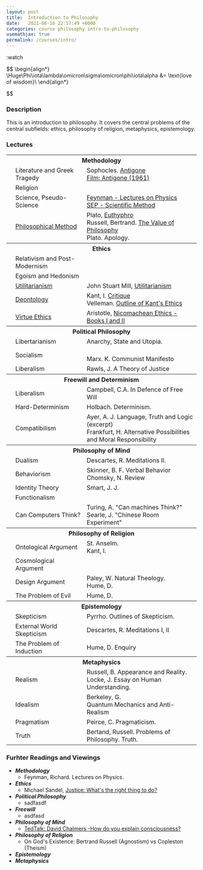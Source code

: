 ```yaml
---
layout: post
title:  Introduction to Philosophy
date:   2021-06-16 22:57:49 +0000
categories: course philosophy intro-to-philosophy
usemathjax: true
permalink: /courses/intro/
---
```


<!--### Title  -->:watch

$$ 
\begin{align*}
\Huge\Phi\iota\lambda\omicron\sigma\omicron\phi\iota\alpha &= \text{love of wisdom}\\
\end{align*}

$$

### Description

This is an introduction to philosophy. It covers the central problems of the central subfields: ethics, philosophy of religion, metaphysics, epistemology.

### Lectures

<table>
  <tbody>
    <!-- Methodology -->
    <tr><th colspan="4">Methodology</th></tr>
    <tr><td></td><td>Literature and Greek Tragedy</td><td>Sophocles. <a href="{{ site.baseurl }}/assets/courses/intro/readings/sophocles-antigone.pdf">Antigone</a><br><a href="https://www.imdb.com/title/tt0055375/">Film: Antigone (1961)</a><br></td></tr>
    <tr><td></td><td>Religion</td><td></td></tr>
    <tr><td></td><td>Science, Pseudo-Science</td><td><a href="ihttps://www.youtube.com/watch?v=EYPapE-3FRw">Feynman - Lectures on Physics</a><br><a href="https://plato.stanford.edu/entries/scientific-method/">SEP - Scientific Method</a></td></tr>
    <tr><td></td><td><a href="{{ site.baseurl }}/assets/courses/intro/lectures/3-method.pdf">Philosophical Method</a></td><td>Plato, <a href="{{ site.baseurl }}/assets/courses/intro/readings/plato-euthyphro.pdf">Euthyphro</a><br>Russell, Bertrand. <a href="{{ site.baseurl }}/assets/courses/intro/readings/russell-value-of-philosophy.pdf">The Value of Philosophy</a><br>Plato. Apology.</td></tr>
    <!-- Ethics -->
    <tr><th colspan="3">Ethics</th></tr>
    <tr><td></td><td>Relativism and Post-Modernism</td><td></td></tr>
    <tr><td></td><td>Egoism and Hedonism</td><td></td></tr>
    <tr><td></td><td><a href="{{ site.baseurl }}/assets/courses/intro/lectures/4-utilitarianism.pdf">Utilitarianism</a></td><td>John Stuart Mill, <a href="{{ site.baseurl }}/assets/courses/intro/readings/mill-utilitarianism.pdf">Utilitarianism</a></td></tr>
    <tr><td></td><td><a href="{{ site.baseurl }}/assets/courses/intro/lectures/5-deontology.pdf">Deontology</a></td><td>Kant, I. <a href="{{ site.baseurl }}/assets/courses/intro/readings/kant-c.pdf">Critique</a><br>Velleman. <a href="https://www.google.com">Outline of Kant's Ethics</a></td></tr>
    <tr><td></td><td><a href="{{ site.baseurl }}/assets/courses/intro/lectures/6-virtue-ethics.pdf">Virtue Ethics</a></td><td>Aristotle, <a href="{{ site.baseurl }}/assets/courses/intro/readings/aristotle-nicomachean-ethics-I-II.pdf">Nicomachean Ethics - Books I and II</a></td></tr>
    <!-- Political Philosophy -->
    <tr><th colspan="3">Political Philosophy</th></tr>
    <tr><td></td><td>Libertarianism</td><td>Anarchy, State and Utopia.</td></tr>
    <tr><td></td><td>Socialism</td><td> <br>Marx. K. Communist Manifesto</td></tr>
    <tr><td></td><td>Liberalism</td><td>Rawls, J. A Theory of Justice</td></tr>
    <!-- Phliosophy of Mind -->
    <tr><th colspan="3">Freewill and Determinism</th></tr>
    <tr><td></td><td>Liberalism</td><td>Campbell, C.A. In Defence of Free Will</td></tr>
    <tr><td></td><td>Hard-Determinism</td><td>Holbach. Determinism.</td></tr>
    <tr><td></td><td>Compatibilism</td><td>Ayer, A. J. Language, Truth and Logic (excerpt)<br>Frankfurt, H. Alternative Possibilities and Moral Responsibility</td></tr>
    <tr><th colspan="3">Philosophy of Mind</th></tr>
    <tr><td></td><td>Dualism</td><td>Descartes, R. Meditations II.</td></tr>
    <tr><td></td><td>Behaviorism</td><td>Skinner, B. F. Verbal Behavior <br>Chomsky, N. Review</td></tr>
    <tr><td></td><td>Identity Theory</td><td>Smart, J. J. </td></tr>
    <tr><td></td><td>Functionalism</td><td></td></tr>
    <!-- 2Dimensionalism: Chalmers, Consciousness and its Place in Nature -->
    <tr><td></td><td>Can Computers Think?</td><td>Turing, A. "Can machines Think?"<br>Searle, J. "Chinese Room Experiment"</td></tr>
    <!-- Philosophy of Religion -->
    <tr><th colspan="3">Philosophy of Religion</th></tr>
    <tr><td></td><td>Ontological Argument</td><td>St. Anselm. <br>Kant, I.</td></tr>
    <tr><td></td><td>Cosmological Argument</td><td></td></tr>
    <tr><td></td><td>Design Argument</td><td>Paley, W. Natural Theology.<br>Hume, D.</td></tr>
    <tr><td></td><td>The Problem of Evil</td><td>Hume, D.</td></tr>
    <!-- Epistemology -->
    <tr><th colspan="3">Epistemology</th></tr>
    <tr><td></td><td>Skepticism</td><td>Pyrrho. Outlines of Skepticism.</td></tr>
    <tr><td></td><td>External World Skepticism</td><td>Descartes, R. Meditations I, II</td></tr>
    <tr><td></td><td>The Problem of Induction</td><td>Hume, D. Enquiry</td></tr>
    <!-- Metaphysics -->
    <tr><th colspan="3">Metaphysics</th></tr>
    <tr><td></td><td>Realism</td><td>Russell, B. Appearance and Reality.<br>Locke, J. Essay on Human Understanding.</td></tr>
    <tr><td></td><td>Idealism</td><td>Berkeley, G.<br>Quantum Mechanics and Anti-Realism</td></tr>
    <tr><td></td><td>Pragmatism</td><td>Peirce, C. Pragmaticism.</td></tr>
    <tr><td></td><td>Truth</td><td>Bertand, Russell. Problems of Philosophy. Truth.</td></tr>
</tbody>
</table>

### Furhter Readings and Viewings
- ***Methodology***
    - Feynman, Richard. Lectures on Physics.
- ***Ethics***
    - Michael Sandel, <a href="https://www.youtube.com/watch?v=kBdfcR-8hEY&list=PL30C13C91CFFEFEA6">Justice: What's the right thing to do?</a>
- ***Political Philosophy***
    - sadfasdf
- ***Freewill***
    - asdfasd 
- ***Philosophy of Mind***
    - <a href="https://www.ted.com/talks/david_chalmers_how_do_you_explain_consciousness?language=en">TedTalk: David Chalmers -How do you explain consciousness? </a>
- ***Philosophy of Religion***
    - On God's Existence: Bertrand Russell (Agnostism) vs Copleston (Theism)
- ***Epistemology***
- ***Metaphysics***


